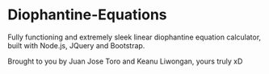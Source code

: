 # Diophantine-Equations

Fully functioning and extremely sleek linear diophantine equation calculator, built with Node.js, JQuery and Bootstrap.

Brought to you by Juan Jose Toro and Keanu Liwongan, yours truly xD
